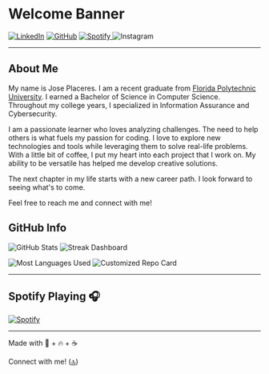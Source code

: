# Welcome Banner
<!-- <br>

[![Linkedin](https://img.shields.io/badge/LinkedIn-Ahmad%20Sawalqeh-blue?logo=Linkedin&logoColor=blue&labelColor=black)](https://www.linkedin.com/in/ahmad-alsawalqeh/)
[![Mail](https://img.shields.io/badge/Hotmail-sawalqa_jo@hotmail.com-blue?logo=Gmail&logoColor=blue&labelColor=black)](mailto:sawalqa_jo@hotmail.com)

<br> -->
[![LinkedIn](https://img.shields.io/badge/LinkedIn-0077B5?style=for-the-badge&logo=linkedin&logoColor=white
)][2]
[![GitHub](https://img.shields.io/badge/GitHub-100000?style=for-the-badge&logo=github&logoColor=white
)][3]
[![Spotify](https://img.shields.io/badge/Spotify-1ED760?&style=for-the-badge&logo=spotify&logoColor=white)
][4]
![Instagram](https://img.shields.io/badge/Instagram-333333?style=for-the-badge&logo=instagram)


---

## About Me
My name is Jose Placeres. I am a recent graduate from [Florida Polytechnic University][1]. I earned a Bachelor of Science in Computer Science. Throughout my college years, I specialized in Information Assurance and Cybersecurity. 

I am a passionate learner who loves analyzing challenges. The need to help others is what fuels my passion for coding. I love to explore new technologies and tools while leveraging them to solve real-life problems. With a little bit of coffee, I put my heart into each project that I work on. My ability to be versatile has helped me develop creative solutions.

The next chapter in my life starts with a new career path. I look forward to seeing what's to come.

Feel free to reach me and connect with me!

<!-- ## Tech Stack -->
<!-- ### Group 1 -->
<!-- ### Group 2 -->
<!-- ### Group 3 -->


<!-- ## Tech I am learning -->
<!-- COMMING SOON -->

## GitHub Info

![GitHub Stats](https://github-readme-stats-jplaceres.vercel.app/api?username=jplaceres&show_icons=true&theme=nord&custom_title=My%20GitHub%20Stats%20🔥&count_private=true&hide_border=false&show_icons=true)
![Streak Dashboard](http://github-readme-streak-stats.herokuapp.com?user=jplaceres&theme=nord&date_format=M%20j%5B%2C%20Y%5D)

![Most Languages Used](https://github-readme-stats-jplaceres.vercel.app/api/top-langs/?username=jplaceres&theme=nord&layout=compact&langs_count=4)
![Customized Repo Card](https://github-readme-stats-jplaceres.vercel.app/api/pin?username=jplaceres&theme=nord&repo=github-readme-stats)




<!-- <details align="left">
    <summary>Group A</summary>
    <img align="left" alt="GitHub Stats" src="https://github-readme-stats-jplaceres.vercel.app/api?username=jplaceres&show_icons=true&theme=nord&custom_title=My%20GitHub%20Stats%20🔥&count_private=true&hide_border=false&show_icons=true">
    <img align="right" alt="Streak Dashboard" src="http://github-readme-streak-stats.herokuapp.com?user=jplaceres&theme=nord&date_format=M%20j%5B%2C%20Y%5D"></>
</details>
<br>

<details align="left">
    <summary><strong>Group B</strong></summary>
    <img align="left" alt="Most Used Languages" src="https://github-readme-stats-jplaceres.vercel.app/api/top-langs/?username=jplaceres&theme=nord">
</details> -->




<!-- # Weekly Activities -->
<!-- COMMING SOON -->

---

## Spotify Playing 🎧

[![Spotify](https://github-spotify-dashboard.vercel.app/api/spotify)][4]


<!-- [![Spotify][5]][4] -->
<!-- [![Spotify Music](https://github-spotify-dashboard.vercel.app/api/spotify)](https://open.spotify.com/user/JPlaceres) -->
<!-- ### Spotify Playing 🎧 EXAMPLE ONLY
[<img src="https://github-spotify-dashboard.vercel.app/api/spotify" alt="Spotify Now Playing" width="350" />](https://open.spotify.com/user/JPlaceres) -->

---
Made with 💜 + 🔥 + ☕

Connect with me! ([🔝](#welcome-banner))



<!--List of Links used-->
[1]:https://www.floridapoly.edu
[2]:https://www.linkedin.com/in/jose-placeres
[3]:https://www.github.com/jplaceres
[4]:https://open.spotify.com/user/JPlaceres



<!--List of Repos used-->
[6]:https://github.com/alexandresanlim/Badges4-README.md-Profile
[7]:https://github.com/jplaceres/github-spotify-dashboard
[8]:https://github.com/jplaceres/github-readme-streak-stats
[9]:https://github.com/jplaceres/github-readme-stats
[10]:https://github.com/Ileriayo/markdown-badges











<!--
**jplaceres/jplaceres** is a ✨ _special_ ✨ repository because its `README.md` (this file) appears on your GitHub profile.

Here are some ideas to get you started:

- 🔭 I’m currently working on ...
- 🌱 I’m currently learning ...
- 👯 I’m looking to collaborate on ...
- 🤔 I’m looking for help with ...
- 💬 Ask me about ...
- 📫 How to reach me: ...
- 😄 Pronouns: ...
- ⚡ Fun fact: ...
-->
